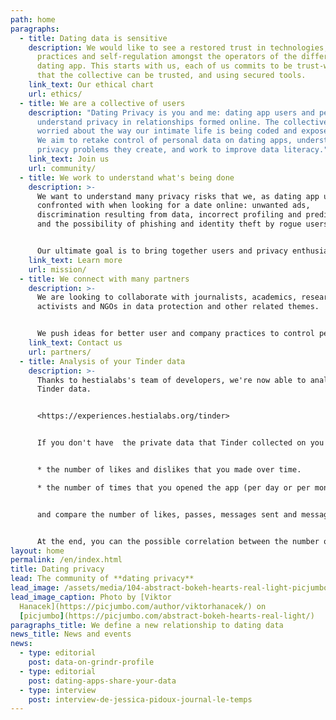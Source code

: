 ```yaml
---
path: home
paragraphs:
  - title: Dating data is sensitive
    description: We would like to see a restored trust in technologies, through good
      practices and self-regulation amongst the operators of the different
      dating app. This starts with us, each of us commits to be trust-worthy, so
      that the collective can be trusted, and using secured tools.
    link_text: Our ethical chart
    url: ethics/
  - title: We are a collective of users
    description: "Dating Privacy is you and me: dating app users and people keen to
      understand privacy in relationships formed online. The collective is
      worried about the way our intimate life is being coded and exposed online.
      We aim to retake control of personal data on dating apps, understand the
      privacy problems they create, and work to improve data literacy."
    link_text: Join us
    url: community/
  - title: We work to understand what's being done
    description: >-
      We want to understand many privacy risks that we, as dating app users, are
      confronted with when looking for a date online: unwanted ads,
      discrimination resulting from data, incorrect profiling and predictions,
      and the possibility of phishing and identity theft by rogue users.


      Our ultimate goal is to bring together users and privacy enthusiasts to push for a paradigm shift.
    link_text: Learn more
    url: mission/
  - title: We connect with many partners
    description: >-
      We are looking to collaborate with journalists, academics, researchers,
      activists and NGOs in data protection and other related themes.


      We push ideas for better user and company practices to control personal data and date safely online. We are particularly interested in raising awareness, as well as building methodological protocols and privacy tools for data protection and literacy.
    link_text: Contact us
    url: partners/
  - title: Analysis of your Tinder data
    description: >-
      Thanks to hestialabs's team of developers, we're now able to analysis our
      Tinder data.


      <https://experiences.hestialabs.org/tinder>


      If you don't have  the private data that Tinder collected on you yet,  go to <https://account.gotinder.com/data> . Once you receive it, you'll be able to analyze and see:


      * the number of likes and dislikes that you made over time.

      * the number of times that you opened the app (per day or per month).


      and compare the number of likes, passes, messages sent and messages received and different pairs of values in a donut chart.


      At the end, you can the possible correlation between the number of likes/passes and the number of times you open the app.
layout: home
permalink: /en/index.html
title: Dating privacy
lead: The community of **dating privacy**
lead_image: /assets/media/104-abstract-bokeh-hearts-real-light-picjumbo-com.jpg
lead_image_caption: Photo by [Viktor
  Hanacek](https://picjumbo.com/author/viktorhanacek/) on
  [picjumbo](https://picjumbo.com/abstract-bokeh-hearts-real-light/)
paragraphs_title: We define a new relationship to dating data
news_title: News and events
news:
  - type: editorial
    post: data-on-grindr-profile
  - type: editorial
    post: dating-apps-share-your-data
  - type: interview
    post: interview-de-jessica-pidoux-journal-le-temps
---
```


